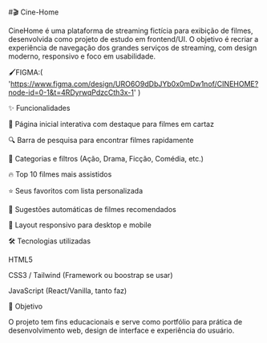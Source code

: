 #🎬 Cine-Home

CineHome é uma plataforma de streaming fictícia para exibição de filmes, desenvolvida como projeto de estudo em frontend/UI. O objetivo é recriar a experiência de navegação dos grandes serviços de streaming, com design moderno, responsivo e foco em usabilidade.

🖌️FIGMA:( 'https://www.figma.com/design/URO6O9dDbJYb0x0mDw1nof/CINEHOME?node-id=0-1&t=4RDyrwqPdzcCth3x-1' )

✨ Funcionalidades

🎥 Página inicial interativa com destaque para filmes em cartaz

🔍 Barra de pesquisa para encontrar filmes rapidamente

📌 Categorias e filtros (Ação, Drama, Ficção, Comédia, etc.)

🔥 Top 10 filmes mais assistidos

⭐ Seus favoritos com lista personalizada

🤩 Sugestões automáticas de filmes recomendados

📱 Layout responsivo para desktop e mobile

🛠️ Tecnologias utilizadas

HTML5

CSS3 / Tailwind (Framework ou boostrap se usar)

JavaScript (React/Vanilla, tanto faz)

🎯 Objetivo

O projeto tem fins educacionais e serve como portfólio para prática de desenvolvimento web, design de interface e experiência do usuário.
